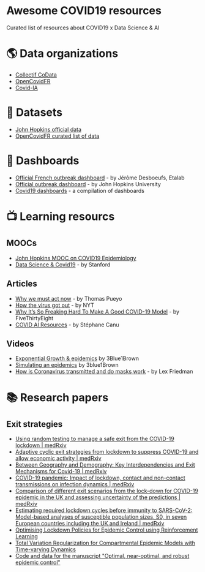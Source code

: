 # Awesome COVID19 resources
Curated list of resources about COVID19 x Data Science &amp; AI


# 🌎 Data organizations
- [Collectif CoData](https://www.collectif-codata.fr/)
- [OpenCovidFR](https://opencovid19.fr/)
- [Covid-IA](http://covid-ia.org/)


# 🧬 Datasets
- [John Hopkins official data](https://github.com/CSSEGISandData/COVID-19)
- [OpenCovidFR curated list of data](https://github.com/opencovid19-fr)


# 📝 Dashboards
- [Official French outbreak dashboard](https://dashboard.covid19.data.gouv.fr/) - by Jérôme Desboeufs, Etalab
- [Official outbreak dashboard](https://gisanddata.maps.arcgis.com/apps/opsdashboard/index.html#/bda7594740fd40299423467b48e9ecf6) - by John Hopkins University
- [Covid19 dashboards](https://covid19dashboards.com/) - a compilation of dashboards



# 📺 Learning resourcs

## MOOCs
- [John Hopkins MOOC on COVID19 Epidemiology](https://www.coursera.org/learn/covid19-epidemiology/)
- [Data Science & Covid19](https://sites.google.com/view/data-science-covid-19) - by Stanford

## Articles
- [Why we must act now](https://medium.com/@tomaspueyo/coronavirus-act-today-or-people-will-die-f4d3d9cd99ca) - by Thomas Pueyo
- [How the virus got out](https://www.nytimes.com/interactive/2020/03/22/world/coronavirus-spread.html) - by NYT
- [Why It’s So Freaking Hard To Make A Good COVID-19 Model](https://fivethirtyeight.com/features/why-its-so-freaking-hard-to-make-a-good-covid-19-model/) - by FiveThirtyEight
- [COVID AI Resources](https://github.com/StephaneCanu/covid_AI_resources/blob/master/GDR_ISIS_Covid_IA_2.pdf) - by Stéphane Canu

## Videos
- [Exponential Growth & epidemics](https://www.youtube.com/watch?v=Kas0tIxDvrg&feature=youtu.be) by 3Blue1Brown
- [Simulating an epidemics](https://www.youtube.com/watch?v=gxAaO2rsdIs&feature=youtu.be) by 3blue1Brown
- [How is Coronavirus transmitted and do masks work](https://www.youtube.com/watch?v=BA2BOT3A70w&t=329s) - by Lex Friedman



# 📚 Research papers

## Exit strategies
- [Using random testing to manage a safe exit from the COVID-19 lockdown | medRxiv](https://www.medrxiv.org/content/10.1101/2020.04.09.20059360v1)
- [Adaptive cyclic exit strategies from lockdown to suppress COVID-19 and allow economic activity | medRxiv](https://www.medrxiv.org/content/10.1101/2020.04.04.20053579v1)
- [Between Geography and Demography: Key Interdependencies and Exit Mechanisms for Covid-19 | medRxiv](https://www.medrxiv.org/content/10.1101/2020.04.09.20059592v1)
- [COVID-19 pandemic: Impact of lockdown, contact and non-contact transmissions on infection dynamics | medRxiv](https://www.medrxiv.org/content/10.1101/2020.04.04.20050328v1)
- [Comparison of different exit scenarios from the lock-down for COVID-19 epidemic in the UK and assessing uncertainty of the predictions | medRxiv](https://www.medrxiv.org/content/10.1101/2020.04.09.20059451v1)
- [Estimating required lockdown cycles before immunity to SARS-CoV-2: Model-based analyses of susceptible population sizes, S0, in seven European countries including the UK and Ireland | medRxiv](https://www.medrxiv.org/content/10.1101/2020.04.10.20060426v1)
- [Optimising Lockdown Policies for Epidemic Control using Reinforcement Learning](https://arxiv.org/abs/2003.14093v1)
- [Total Variation Regularization for Compartmental Epidemic Models with Time-varying Dynamics](https://arxiv.org/abs/2004.00412v1)
- [Code and data for the manuscript "Optimal, near-optimal, and robust epidemic control"](https://github.com/dylanhmorris/optimal-sir-intervention)